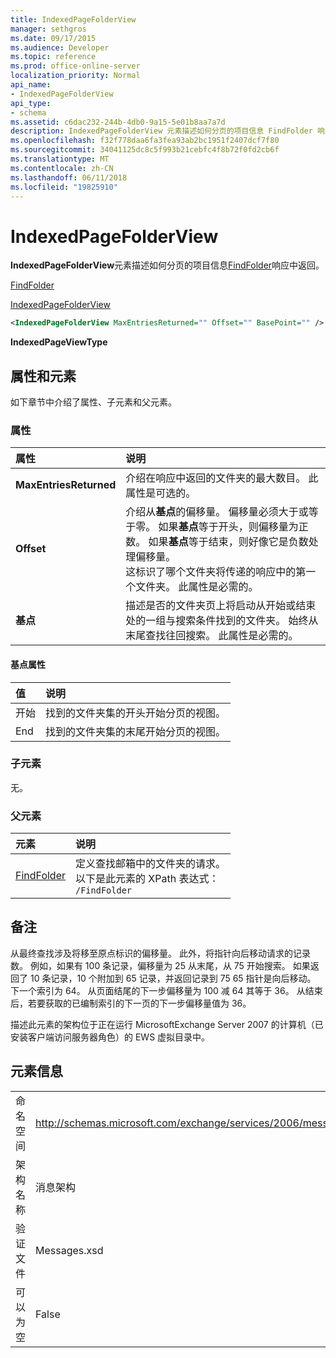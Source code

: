 ```yaml
---
title: IndexedPageFolderView
manager: sethgros
ms.date: 09/17/2015
ms.audience: Developer
ms.topic: reference
ms.prod: office-online-server
localization_priority: Normal
api_name:
- IndexedPageFolderView
api_type:
- schema
ms.assetid: c6dac232-244b-4db0-9a15-5e01b8aa7a7d
description: IndexedPageFolderView 元素描述如何分页的项目信息 FindFolder 响应中返回。
ms.openlocfilehash: f32f778daa6fa3fea93ab2bc1951f2407dcf7f80
ms.sourcegitcommit: 34041125dc8c5f993b21cebfc4f8b72f0fd2cb6f
ms.translationtype: MT
ms.contentlocale: zh-CN
ms.lasthandoff: 06/11/2018
ms.locfileid: "19825910"
---
```

# <a name="indexedpagefolderview"></a>IndexedPageFolderView

**IndexedPageFolderView**元素描述如何分页的项目信息[FindFolder](findfolder.md)响应中返回。 
  
[FindFolder](findfolder.md)
  
[IndexedPageFolderView](indexedpagefolderview.md)
  
```xml
<IndexedPageFolderView MaxEntriesReturned="" Offset="" BasePoint="" />
```

 **IndexedPageViewType**
## <a name="attributes-and-elements"></a>属性和元素

如下章节中介绍了属性、子元素和父元素。
  
### <a name="attributes"></a>属性

|**属性**|**说明**|
|:-----|:-----|
|**MaxEntriesReturned** <br/> |介绍在响应中返回的文件夹的最大数目。 此属性是可选的。  <br/> |
|**Offset** <br/> |介绍从**基点**的偏移量。 偏移量必须大于或等于零。 如果**基点**等于开头，则偏移量为正数。 如果**基点**等于结束，则好像它是负数处理偏移量。  <br/> 这标识了哪个文件夹将传递的响应中的第一个文件夹。 此属性是必需的。  <br/> |
|**基点** <br/> |描述是否的文件夹页上将启动从开始或结束处的一组与搜索条件找到的文件夹。 始终从末尾查找往回搜索。 此属性是必需的。  <br/> |
   
#### <a name="basepoint-attribute"></a>基点属性

|**值**|**说明**|
|:-----|:-----|
|开始  <br/> |找到的文件夹集的开头开始分页的视图。  <br/> |
|End  <br/> |找到的文件夹集的末尾开始分页的视图。  <br/> |
   
### <a name="child-elements"></a>子元素

无。
  
### <a name="parent-elements"></a>父元素

|**元素**|**说明**|
|:-----|:-----|
|[FindFolder](findfolder.md) <br/> |定义查找邮箱中的文件夹的请求。  <br/> 以下是此元素的 XPath 表达式：  <br/>  `/FindFolder` <br/> |
   
## <a name="remarks"></a>备注

从最终查找涉及将移至原点标识的偏移量。 此外，将指针向后移动请求的记录数。 例如，如果有 100 条记录，偏移量为 25 从末尾，从 75 开始搜索。 如果返回了 10 条记录，10 个附加到 65 记录，并返回记录到 75 65 指针是向后移动。 下一个索引为 64。 从页面结尾的下一步偏移量为 100 减 64 其等于 36。 从结束后，若要获取的已编制索引的下一页的下一步偏移量值为 36。
  
描述此元素的架构位于正在运行 MicrosoftExchange Server 2007 的计算机（已安装客户端访问服务器角色）的 EWS 虚拟目录中。
  
## <a name="element-information"></a>元素信息

|||
|:-----|:-----|
|命名空间  <br/> |http://schemas.microsoft.com/exchange/services/2006/messages  <br/> |
|架构名称  <br/> |消息架构  <br/> |
|验证文件  <br/> |Messages.xsd  <br/> |
|可以为空  <br/> |False  <br/> |
   

